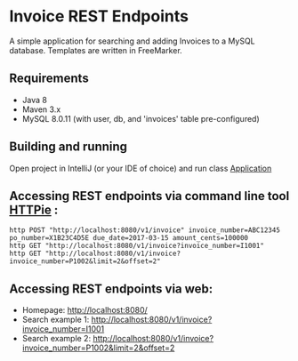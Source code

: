# Invoice REST Endpoints
A simple application for searching and adding Invoices to a MySQL database. Templates are written in FreeMarker.

## Requirements
- Java 8
- Maven 3.x
- MySQL 8.0.11 (with user, db, and 'invoices' table pre-configured)

## Building and running
Open project in IntelliJ (or your IDE of choice) and run class [Application](src/main/java/com/dwcbk/Application)

## Accessing REST endpoints via command line tool [HTTPie](https://httpie.org/) :
`http POST "http://localhost:8080/v1/invoice" invoice_number=ABC12345 po_number=X1B23C4D5E due_date=2017-03-15 amount_cents=100000`  
`http GET "http://localhost:8080/v1/invoice?invoice_number=I1001"`  
`http GET "http://localhost:8080/v1/invoice?invoice_number=P1002&limit=2&offset=2"`  

## Accessing REST endpoints via web:
- Homepage: [http://localhost:8080/](http://localhost:8080/)  
- Search example 1: [http://localhost:8080/v1/invoice?invoice_number=I1001](http://localhost:8080/v1/invoice?invoice_number=I1001)  
- Search example 2: [http://localhost:8080/v1/invoice?invoice_number=P1002&limit=2&offset=2](http://localhost:8080/v1/invoice?invoice_number=P1002&limit=2&offset=2)  

